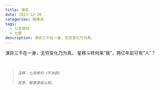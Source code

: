 ```yaml
---
title: 演变
date: 2013-12-28
categories: 格律诗
tags:
  - 七言绝句
  - 七绝
description: 演异三千在一身，无穷变化乃为真。
---
```


演异三千在一身，无穷变化乃为真。
星移斗转何来“我”，两亿年前可有“人”？

<br/>
<blockquote>
<p><small><i>注释：七言绝句（平水韵）</i></small></p>
<p><small><i>哲思，智慧源自认知。</i></small></p>
</blockquote>